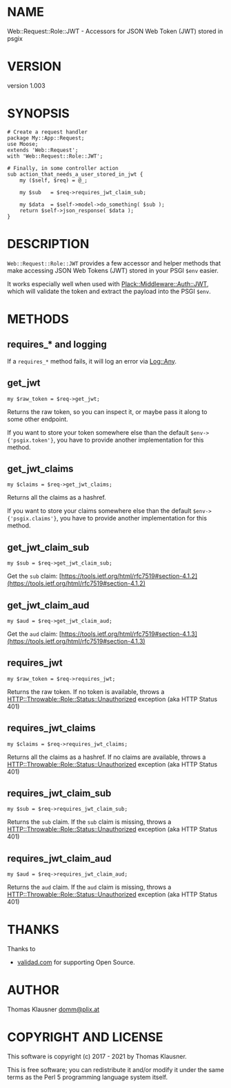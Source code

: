 # NAME

Web::Request::Role::JWT - Accessors for JSON Web Token (JWT) stored in psgix

# VERSION

version 1.003

# SYNOPSIS

    # Create a request handler
    package My::App::Request;
    use Moose;
    extends 'Web::Request';
    with 'Web::Request::Role::JWT';

    # Finally, in some controller action
    sub action_that_needs_a_user_stored_in_jwt {
        my ($self, $req) = @_;

        my $sub   = $req->requires_jwt_claim_sub;

        my $data  = $self->model->do_something( $sub );
        return $self->json_response( $data );
    }

# DESCRIPTION

`Web::Request::Role::JWT` provides a few accessor and helper methods
that make accessing JSON Web Tokens (JWT) stored in your PSGI `$env`
easier.

It works especially well when used with
[Plack::Middleware::Auth::JWT](https://metacpan.org/pod/Plack%3A%3AMiddleware%3A%3AAuth%3A%3AJWT), which will validate the token and
extract the payload into the PSGI `$env`.

# METHODS

## requires\_\* and logging

If a `requires_*` method fails, it will log an error via [Log::Any](https://metacpan.org/pod/Log%3A%3AAny).

## get\_jwt

    my $raw_token = $req->get_jwt;

Returns the raw token, so you can inspect it, or maybe pass it along to some other endpoint.

If you want to store your token somewhere else than the default `$env->{'psgix.token'}`, you have to provide another implementation
for this method.

## get\_jwt\_claims

    my $claims = $req->get_jwt_claims;

Returns all the claims as a hashref.

If you want to store your claims somewhere else than the default `$env->{'psgix.claims'}`, you have to provide another implementation
for this method.

## get\_jwt\_claim\_sub

    my $sub = $req->get_jwt_claim_sub;

Get the `sub` claim: [https://tools.ietf.org/html/rfc7519#section-4.1.2](https://tools.ietf.org/html/rfc7519#section-4.1.2)

## get\_jwt\_claim\_aud

    my $aud = $req->get_jwt_claim_aud;

Get the `aud` claim: [https://tools.ietf.org/html/rfc7519#section-4.1.3](https://tools.ietf.org/html/rfc7519#section-4.1.3)

## requires\_jwt

    my $raw_token = $req->requires_jwt;

Returns the raw token. If no token is available, throws a [HTTP::Throwable::Role::Status::Unauthorized](https://metacpan.org/pod/HTTP%3A%3AThrowable%3A%3ARole%3A%3AStatus%3A%3AUnauthorized) exception (aka HTTP Status 401)

## requires\_jwt\_claims

    my $claims = $req->requires_jwt_claims;

Returns all the claims as a hashref. If no claims are available, throws a [HTTP::Throwable::Role::Status::Unauthorized](https://metacpan.org/pod/HTTP%3A%3AThrowable%3A%3ARole%3A%3AStatus%3A%3AUnauthorized) exception (aka HTTP Status 401)

## requires\_jwt\_claim\_sub

    my $sub = $req->requires_jwt_claim_sub;

Returns the `sub` claim. If the `sub` claim is missing, throws a [HTTP::Throwable::Role::Status::Unauthorized](https://metacpan.org/pod/HTTP%3A%3AThrowable%3A%3ARole%3A%3AStatus%3A%3AUnauthorized) exception (aka HTTP Status 401)

## requires\_jwt\_claim\_aud

    my $aud = $req->requires_jwt_claim_aud;

Returns the `aud` claim. If the `aud` claim is missing, throws a [HTTP::Throwable::Role::Status::Unauthorized](https://metacpan.org/pod/HTTP%3A%3AThrowable%3A%3ARole%3A%3AStatus%3A%3AUnauthorized) exception (aka HTTP Status 401)

# THANKS

Thanks to

- [validad.com](https://www.validad.com/) for supporting Open Source.

# AUTHOR

Thomas Klausner <domm@plix.at>

# COPYRIGHT AND LICENSE

This software is copyright (c) 2017 - 2021 by Thomas Klausner.

This is free software; you can redistribute it and/or modify it under
the same terms as the Perl 5 programming language system itself.
